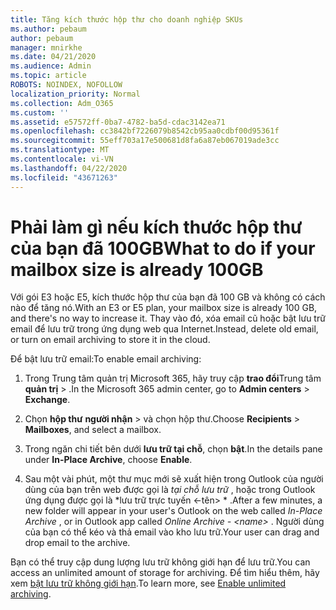 ```yaml
---
title: Tăng kích thước hộp thư cho doanh nghiệp SKUs
ms.author: pebaum
author: pebaum
manager: mnirkhe
ms.date: 04/21/2020
ms.audience: Admin
ms.topic: article
ROBOTS: NOINDEX, NOFOLLOW
localization_priority: Normal
ms.collection: Adm_O365
ms.custom: ''
ms.assetid: e57572ff-0ba7-4782-ba5d-cdac3142ea71
ms.openlocfilehash: cc3842bf7226079b8542cb95aa0cdbf00d95361f
ms.sourcegitcommit: 55eff703a17e500681d8fa6a87eb067019ade3cc
ms.translationtype: MT
ms.contentlocale: vi-VN
ms.lasthandoff: 04/22/2020
ms.locfileid: "43671263"
---
```

# <a name="what-to-do-if-your-mailbox-size-is-already-100gb"></a><span data-ttu-id="f3742-102">Phải làm gì nếu kích thước hộp thư của bạn đã 100GB</span><span class="sxs-lookup"><span data-stu-id="f3742-102">What to do if your mailbox size is already 100GB</span></span>

<span data-ttu-id="f3742-103">Với gói E3 hoặc E5, kích thước hộp thư của bạn đã 100 GB và không có cách nào để tăng nó.</span><span class="sxs-lookup"><span data-stu-id="f3742-103">With an E3 or E5 plan, your mailbox size is already 100 GB, and there's no way to increase it.</span></span> <span data-ttu-id="f3742-104">Thay vào đó, xóa email cũ hoặc bật lưu trữ email để lưu trữ trong ứng dụng web qua Internet.</span><span class="sxs-lookup"><span data-stu-id="f3742-104">Instead, delete old email, or turn on email archiving to store it in the cloud.</span></span> 
  
<span data-ttu-id="f3742-105">Để bật lưu trữ email:</span><span class="sxs-lookup"><span data-stu-id="f3742-105">To enable email archiving:</span></span>
  
1. <span data-ttu-id="f3742-106">Trong Trung tâm quản trị Microsoft 365, hãy truy cập **trao đổi**Trung tâm **quản trị** \> .</span><span class="sxs-lookup"><span data-stu-id="f3742-106">In the Microsoft 365 admin center, go to **Admin centers** \> **Exchange**.</span></span> 
    
2. <span data-ttu-id="f3742-107">Chọn **hộp thư** **người nhận** \> và chọn hộp thư.</span><span class="sxs-lookup"><span data-stu-id="f3742-107">Choose **Recipients** \> **Mailboxes**, and select a mailbox.</span></span> 
    
3. <span data-ttu-id="f3742-108">Trong ngăn chi tiết bên dưới **lưu trữ tại chỗ**, chọn **bật**.</span><span class="sxs-lookup"><span data-stu-id="f3742-108">In the details pane under **In-Place Archive**, choose **Enable**.</span></span> 
    
4. <span data-ttu-id="f3742-109">Sau một vài phút, một thư mục mới sẽ xuất hiện trong Outlook của người dùng của bạn trên web được gọi là *tại chỗ lưu trữ* , hoặc trong Outlook ứng dụng được gọi là \*lưu trữ trực tuyến \<-tên\> \* .</span><span class="sxs-lookup"><span data-stu-id="f3742-109">After a few minutes, a new folder will appear in your user's Outlook on the web called  *In-Place Archive*  , or in Outlook app called  *Online Archive - \<name\>*  .</span></span> <span data-ttu-id="f3742-110">Người dùng của bạn có thể kéo và thả email vào kho lưu trữ.</span><span class="sxs-lookup"><span data-stu-id="f3742-110">Your user can drag and drop email to the archive.</span></span> 
    
<span data-ttu-id="f3742-111">Bạn có thể truy cập dung lượng lưu trữ không giới hạn để lưu trữ.</span><span class="sxs-lookup"><span data-stu-id="f3742-111">You can access an unlimited amount of storage for archiving.</span></span> <span data-ttu-id="f3742-112">Để tìm hiểu thêm, hãy xem [bật lưu trữ không giới hạn](https://docs.microsoft.com/office365/securitycompliance/enable-unlimited-archiving).</span><span class="sxs-lookup"><span data-stu-id="f3742-112">To learn more, see [Enable unlimited archiving](https://docs.microsoft.com/office365/securitycompliance/enable-unlimited-archiving).</span></span>
  

